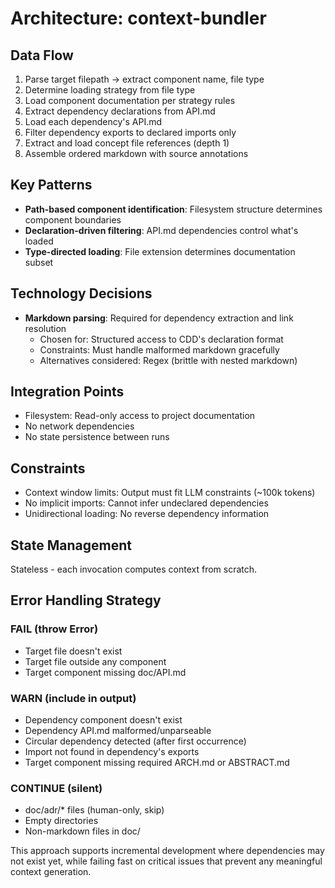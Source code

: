 # Architecture: context-bundler

## Data Flow
1. Parse target filepath → extract component name, file type
2. Determine loading strategy from file type
3. Load component documentation per strategy rules
4. Extract dependency declarations from API.md
5. Load each dependency's API.md
6. Filter dependency exports to declared imports only
7. Extract and load concept file references (depth 1)
8. Assemble ordered markdown with source annotations

## Key Patterns
- **Path-based component identification**: Filesystem structure determines component boundaries
- **Declaration-driven filtering**: API.md dependencies control what's loaded
- **Type-directed loading**: File extension determines documentation subset

## Technology Decisions
- **Markdown parsing**: Required for dependency extraction and link resolution
  - Chosen for: Structured access to CDD's declaration format
  - Constraints: Must handle malformed markdown gracefully
  - Alternatives considered: Regex (brittle with nested markdown)

## Integration Points
- Filesystem: Read-only access to project documentation
- No network dependencies
- No state persistence between runs

## Constraints
- Context window limits: Output must fit LLM constraints (~100k tokens)
- No implicit imports: Cannot infer undeclared dependencies
- Unidirectional loading: No reverse dependency information

## State Management
Stateless - each invocation computes context from scratch.

## Error Handling Strategy

### FAIL (throw Error)
- Target file doesn't exist
- Target file outside any component
- Target component missing doc/API.md

### WARN (include in output) 
- Dependency component doesn't exist
- Dependency API.md malformed/unparseable
- Circular dependency detected (after first occurrence)
- Import not found in dependency's exports
- Target component missing required ARCH.md or ABSTRACT.md

### CONTINUE (silent)
- doc/adr/* files (human-only, skip)
- Empty directories
- Non-markdown files in doc/

This approach supports incremental development where dependencies may not exist yet, while failing fast on critical issues that prevent any meaningful context generation.